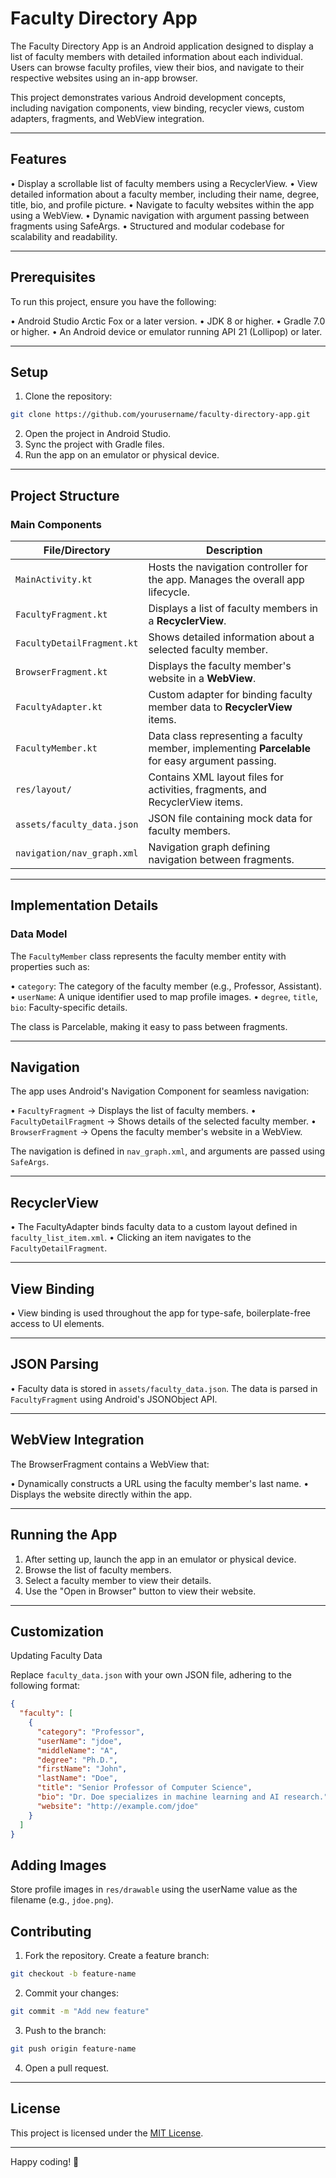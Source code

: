 # Faculty Directory App

The Faculty Directory App is an Android application designed to display a list of faculty members with detailed information about each individual. Users can browse faculty profiles, view their bios, and navigate to their respective websites using an in-app browser.

This project demonstrates various Android development concepts, including navigation components, view binding, recycler views, custom adapters, fragments, and WebView integration.

---

## Features
• Display a scrollable list of faculty members using a RecyclerView.
• View detailed information about a faculty member, including their name, degree, title, bio, and profile picture.
• Navigate to faculty websites within the app using a WebView.
• Dynamic navigation with argument passing between fragments using SafeArgs.
• Structured and modular codebase for scalability and readability.

---

## Prerequisites

To run this project, ensure you have the following:

• Android Studio Arctic Fox or a later version.
• JDK 8 or higher.
• Gradle 7.0 or higher.
• An Android device or emulator running API 21 (Lollipop) or later.

---

## Setup

1. Clone the repository:

```bash
git clone https://github.com/yourusername/faculty-directory-app.git
```

2. Open the project in Android Studio.
3. Sync the project with Gradle files.
4. Run the app on an emulator or physical device.

---

## Project Structure

### Main Components

| File/Directory                | Description                                      |
|-------------------------------|--------------------------------------------------|
| `MainActivity.kt` | Hosts the navigation controller for the app. Manages the overall app lifecycle. |
| `FacultyFragment.kt` | Displays a list of faculty members in a **RecyclerView**. |
| `FacultyDetailFragment.kt` | Shows detailed information about a selected faculty member. |
| `BrowserFragment.kt` | Displays the faculty member's website in a **WebView**. |
| `FacultyAdapter.kt` | Custom adapter for binding faculty member data to **RecyclerView** items. |
| `FacultyMember.kt` | Data class representing a faculty member, implementing **Parcelable** for easy argument passing. |
| `res/layout/` | Contains XML layout files for activities, fragments, and RecyclerView items. |
| `assets/faculty_data.json`    | JSON file containing mock data for faculty members. |
| `navigation/nav_graph.xml`    | Navigation graph defining navigation between fragments. |


---

## Implementation Details

### Data Model
The `FacultyMember` class represents the faculty member entity with properties such as:

• `category`: The category of the faculty member (e.g., Professor, Assistant).
• `userName`: A unique identifier used to map profile images.
• `degree`, `title`, `bio`: Faculty-specific details.

The class is Parcelable, making it easy to pass between fragments.

---

## Navigation

The app uses Android's Navigation Component for seamless navigation:

• `FacultyFragment` → Displays the list of faculty members.
• `FacultyDetailFragment` → Shows details of the selected faculty member.
• `BrowserFragment` → Opens the faculty member's website in a WebView.

The navigation is defined in `nav_graph.xml`, and arguments are passed using `SafeArgs`.

---

## RecyclerView

• The FacultyAdapter binds faculty data to a custom layout defined in `faculty_list_item.xml`.
• Clicking an item navigates to the `FacultyDetailFragment`.

---

## View Binding

• View binding is used throughout the app for type-safe, boilerplate-free access to UI elements.

---

## JSON Parsing 

• Faculty data is stored in `assets/faculty_data.json`. The data is parsed in `FacultyFragment` using Android's JSONObject API.

--- 

## WebView Integration

The BrowserFragment contains a WebView that:

• Dynamically constructs a URL using the faculty member's last name.
• Displays the website directly within the app.

---

## Running the App

1. After setting up, launch the app in an emulator or physical device.
2. Browse the list of faculty members.
3. Select a faculty member to view their details.
4. Use the "Open in Browser" button to view their website.

---

## Customization

Updating Faculty Data

Replace `faculty_data.json` with your own JSON file, adhering to the following format:

```json
{
  "faculty": [
    {
      "category": "Professor",
      "userName": "jdoe",
      "middleName": "A",
      "degree": "Ph.D.",
      "firstName": "John",
      "lastName": "Doe",
      "title": "Senior Professor of Computer Science",
      "bio": "Dr. Doe specializes in machine learning and AI research.",
      "website": "http://example.com/jdoe"
    }
  ]
}
```

## Adding Images

Store profile images in `res/drawable` using the userName value as the filename (e.g., `jdoe.png`).

## Contributing

1. Fork the repository.
Create a feature branch:
```bash
git checkout -b feature-name
```
2. Commit your changes:
```bash
git commit -m "Add new feature"
```
3. Push to the branch:
```bash
git push origin feature-name
```
4. Open a pull request.

--- 

## License
This project is licensed under the [MIT License](https://opensource.org/license/mit).

---

Happy coding! 🚀





